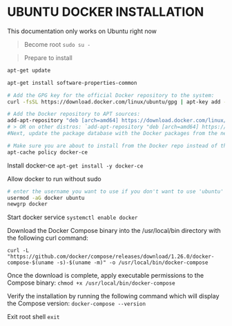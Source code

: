 # UBUNTU DOCKER INSTALLATION

This documentation only works on Ubuntu right now

> Become root
`sudo su -`

> Prepare to install
```bash
apt-get update

apt-get install software-properties-common

# Add the GPG key for the official Docker repository to the system:
curl -fsSL https://download.docker.com/linux/ubuntu/gpg | apt-key add -

# Add the Docker repository to APT sources:
add-apt-repository "deb [arch=amd64] https://download.docker.com/linux/ubuntu $(lsb_release -cs) stable edge"
# > OR on other distros: `add-apt-repository "deb [arch=amd64] https://download.docker.com/linux/ubuntu $(lsb_release -cs) stable edge test"`
#Next, update the package database with the Docker packages from the newly added repo:

# Make sure you are about to install from the Docker repo instead of the default repo:
apt-cache policy docker-ce
```

Install docker-ce
`apt-get install -y docker-ce`

Allow docker to run without sudo
```bash
# enter the username you want to use if you don't want to use 'ubuntu'
usermod -aG docker ubuntu
newgrp docker
```

Start docker service
`systemctl enable docker`

Download the Docker Compose binary into the /usr/local/bin directory with the following curl command:

`curl -L "https://github.com/docker/compose/releases/download/1.26.0/docker-compose-$(uname -s)-$(uname -m)" -o /usr/local/bin/docker-compose`

Once the download is complete, apply executable permissions to the Compose binary:
`chmod +x /usr/local/bin/docker-compose`

Verify the installation by running the following command which will display the Compose version:
`docker-compose --version`

Exit root shell
`exit`